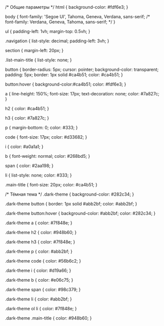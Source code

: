 /* Общие параметры */
html {
    background-color: #fdf6e3;
}

body {
    font-family: 'Segoe UI', Tahoma, Geneva, Verdana, sans-serif;
    /* font-family: Verdana, Geneva, Tahoma, sans-serif; */
}

ul {
    padding-left: 1vh;
    margin-top: 0.5vh;
}

.navigation {
    list-style: decimal;
    padding-left: 3vh;
}

section {
    margin-left: 20px;
}

.list-main-title {
    list-style: none;
}

button {
    border-radius: 5px;
    cursor: pointer;
    background-color: transparent;
    padding: 5px;
    border: 1px solid #ca4b51;
    color: #ca4b51;
}

button:hover {
    background-color:#ca4b51;
    color: #fdf6e3;
}

a {
    line-height: 150%;
    font-size: 17px;
    text-decoration: none;
    color: #7a827c;
}

h2 {
    color: #ca4b51;
}

h3 {
    color: #7a827c;
}

p {
    margin-bottom: 0;
    color: #333;
}

code {
    font-size: 17px;
    color: #d33682;
}

i {
    color: #a0a1a1;
}

b {
    font-weight: normal;
    color: #268bd5;
}

span {
    color: #2aa198;
}

li {
    list-style: none;
    color: #333;
}

.main-title {
    font-size: 20px;
    color: #ca4b51;
}

/* Тёмная тема */
.dark-theme {
    background-color: #282c34;
}

.dark-theme button {
    border: 1px solid #abb2bf;
    color: #abb2bf;
}

.dark-theme button:hover {
    background-color: #abb2bf;
    color: #282c34;
}

.dark-theme a {
    color: #7f848e;
}

.dark-theme h2 {
    color: #948b60;
}

.dark-theme h3 {
    color: #7f848e;
}

.dark-theme p {
    color: #abb2bf;
}

.dark-theme code {
    color: #56b6c2;
}

.dark-theme i {
    color: #d19a66;
}

.dark-theme b {
    color: #e06c75;
}

.dark-theme span {
    color: #98c379;
}

.dark-theme li {
    color: #abb2bf;
}

.dark-theme ol li {
    color: #7f848e;
}

.dark-theme .main-title {
    color: #948b60;
}
